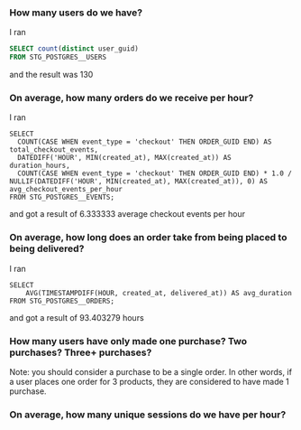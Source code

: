### How many users do we have?
I ran
```sql
SELECT count(distinct user_guid) 
FROM STG_POSTGRES__USERS
```
and the result was 130

### On average, how many orders do we receive per hour?
I ran
```
SELECT
  COUNT(CASE WHEN event_type = 'checkout' THEN ORDER_GUID END) AS total_checkout_events,
  DATEDIFF('HOUR', MIN(created_at), MAX(created_at)) AS duration_hours,
  COUNT(CASE WHEN event_type = 'checkout' THEN ORDER_GUID END) * 1.0 / NULLIF(DATEDIFF('HOUR', MIN(created_at), MAX(created_at)), 0) AS avg_checkout_events_per_hour
FROM STG_POSTGRES__EVENTS;
```
and got a result of 6.333333 average checkout events per hour

### On average, how long does an order take from being placed to being delivered?
I ran
```
SELECT 
    AVG(TIMESTAMPDIFF(HOUR, created_at, delivered_at)) AS avg_duration
FROM STG_POSTGRES__ORDERS;
```
and got a result of 93.403279 hours

### How many users have only made one purchase? Two purchases? Three+ purchases?

Note: you should consider a purchase to be a single order. In other words, if a user places one order for 3 products, they are considered to have made 1 purchase.

### On average, how many unique sessions do we have per hour?